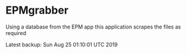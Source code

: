 # EPMgrabber
Using a database from the EPM app this application scrapes the files as required


Latest backup: Sun Aug 25 01:10:01 UTC 2019
